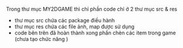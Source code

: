 Trong thư mục MY2DGAME thì chỉ phần code chỉ ở 2 thư mục src & res 
- thư mục src chứa các package điều hành
- thư mục res chứa các file ảnh, map được sử dụng
- code bên trên đã hoàn thành xong phần chèn các item trong game (chưa tạo chức năng )
